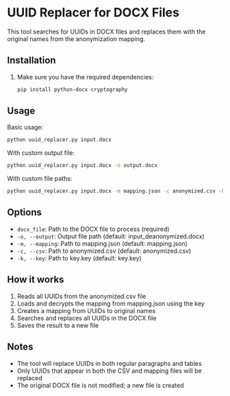 # UUID Replacer for DOCX Files

This tool searches for UUIDs in DOCX files and replaces them with the original names from the anonymization mapping.

## Installation

1. Make sure you have the required dependencies:
   ```bash
   pip install python-docx cryptography
   ```

## Usage

Basic usage:
```bash
python uuid_replacer.py input.docx
```

With custom output file:
```bash
python uuid_replacer.py input.docx -o output.docx
```

With custom file paths:
```bash
python uuid_replacer.py input.docx -m mapping.json -c anonymized.csv -k key.key
```

## Options

- `docx_file`: Path to the DOCX file to process (required)
- `-o, --output`: Output file path (default: input_deanonymized.docx)
- `-m, --mapping`: Path to mapping.json (default: mapping.json)
- `-c, --csv`: Path to anonymized.csv (default: anonymized.csv)
- `-k, --key`: Path to key.key (default: key.key)

## How it works

1. Reads all UUIDs from the anonymized.csv file
2. Loads and decrypts the mapping from mapping.json using the key
3. Creates a mapping from UUIDs to original names
4. Searches and replaces all UUIDs in the DOCX file
5. Saves the result to a new file

## Notes

- The tool will replace UUIDs in both regular paragraphs and tables
- Only UUIDs that appear in both the CSV and mapping files will be replaced
- The original DOCX file is not modified; a new file is created